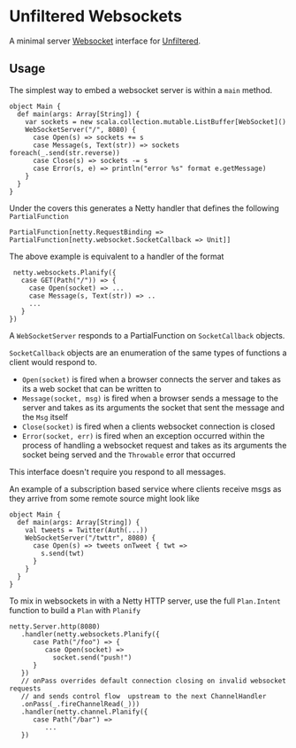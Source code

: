 # Unfiltered Websockets

A minimal server [Websocket](http://en.wikipedia.org/wiki/WebSockets) interface for [Unfiltered](http://github.com/unfiltered/unfiltered#readme).

## Usage

The simplest way to embed a websocket server is within a `main` method.

    object Main {
      def main(args: Array[String]) {
        var sockets = new scala.collection.mutable.ListBuffer[WebSocket]()
        WebSocketServer("/", 8080) {
          case Open(s) => sockets += s
          case Message(s, Text(str)) => sockets foreach(_.send(str.reverse))
          case Close(s) => sockets -= s
          case Error(s, e) => println("error %s" format e.getMessage)
        }
      }
    }

Under the covers this generates a Netty handler that defines the following `PartialFunction`

    PartialFunction[netty.RequestBinding => PartialFunction[netty.websocket.SocketCallback => Unit]]

The above example is equivalent to a handler of the format

     netty.websockets.Planify({
       case GET(Path("/")) => {
         case Open(socket) => ...
         case Message(s, Text(str)) => ..
         ...
       }
    })

A `WebSocketServer` responds to a PartialFunction on `SocketCallback` objects.

`SocketCallback` objects are an enumeration of the same types of functions a client would respond to.

* `Open(socket)` is fired when a browser connects the server and takes as its a web socket that can be written to
* `Message(socket, msg)` is fired when a browser sends a message to the server and takes as its arguments the socket that sent the message
 and the `Msg` itself
* `Close(socket)` is fired when a clients websocket connection is closed
* `Error(socket, err)` is fired when an exception occurred within the process of handling a websocket request and takes as its arguments the socket being served
 and the `Throwable` error that occurred

This interface doesn't require you respond to all messages.

An example of a subscription based service where clients receive msgs as they arrive from some remote source might look like

    object Main {
      def main(args: Array[String]) {
        val tweets = Twitter(Auth(...))
        WebSocketServer("/twttr", 8080) {
          case Open(s) => tweets onTweet { twt =>
            s.send(twt)
          }
        }
      }
    }

To mix in websockets in with a Netty HTTP server, use the full `Plan.Intent` function to build a `Plan` with `Planify`

    netty.Server.http(8080)
       .handler(netty.websockets.Planify({
          case Path("/foo") => {
             case Open(socket) =>
               socket.send("push!")
          }
       })
       // onPass overrides default connection closing on invalid websocket requests
       // and sends control flow  upstream to the next ChannelHandler
       .onPass(_.fireChannelRead(_)))
       .handler(netty.channel.Planify({
          case Path("/bar") =>
             ...
       })

